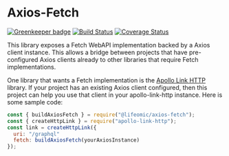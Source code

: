 Axios-Fetch
===========
[![Greenkeeper badge](https://badges.greenkeeper.io/lifeomic/axios-fetch.svg)](https://greenkeeper.io/)
[![Build Status](https://travis-ci.org/lifeomic/axios-fetch.svg?branch=master)](https://travis-ci.org/lifeomic/axios-fetch)
[![Coverage Status](https://coveralls.io/repos/github/lifeomic/axios-fetch/badge.svg?branch=master)](https://coveralls.io/github/lifeomic/axios-fetch?branch=master)

This library exposes a Fetch WebAPI implementation backed by a Axios client
instance. This allows a bridge between projects that have pre-configured Axios
clients already to other libraries that require Fetch implementations.

One library that wants a Fetch implementation is the [Apollo Link
HTTP](https://www.apollographql.com/docs/link/links/http.html) library. If your
project has an existing Axios client configured, then this project can help you
use that client in your apollo-link-http instance. Here is some sample code:

```javascript
const { buildAxiosFetch } = require("@lifeomic/axios-fetch");
const { createHttpLink } = require("apollo-link-http");
const link = createHttpLink({
  uri: "/graphql"
  fetch: buildAxiosFetch(yourAxiosInstance)
});
```
